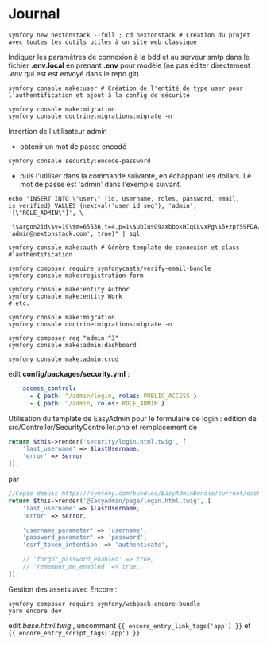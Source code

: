 # Journal

```
symfony new nextonstack --full ; cd nextonstack # Création du projet avec toutes les outils utiles à un site web classique
```

Indiquer les paramêtres de connexion à la bdd et au serveur smtp dans le fichier **.env.local** en prenant **.env** pour modèle (ne pas éditer directement _.env_ qui est est envoyé dans le repo git)

```
symfony console make:user # Création de l'entité de type user pour l'authentification et ajout à la config de sécurité

symfony console make:migration
symfony console doctrine:migrations:migrate -n
```

Insertion de l'utilisateur admin
- obtenir un mot de passe encodé 
```
symfony console security:encode-password
```
- puis l'utiliser dans la commande suivante, en échappant les dollars. Le mot de passe est 'admin' dans l'exemple suivant.

```
echo "INSERT INTO \"user\" (id, username, roles, password, email, is_verified) VALUES (nextval('user_id_seq'), 'admin', '[\"ROLE_ADMIN\"]', \
  '\$argon2id\$v=19\$m=65536,t=4,p=1\$ubIusG9axbbokHIqCLvxPg\$5+zpfS9PDA/TdlO0749ibpOq/UY6InSmpo93DLs3xcY', 'admin@nextonstack.com', true)" | sql
```


```
symfony console make:auth # Génère template de connexion et class d'authentification

symfony composer require symfonycasts/verify-email-bundle
symfony console make:registration-form

symfony console make:entity Author
symfony console make:entity Work
# etc.

symfony console make:migration
symfony console doctrine:migrations:migrate -n

symfony composer req "admin:^3"
symfony console make:admin:dashboard

symfony console make:admin:crud
```

edit **config/packages/security.yml** : 

```yaml
    access_control:
      - { path: ^/admin/login, roles: PUBLIC_ACCESS }
      - { path: ^/admin, roles: ROLE_ADMIN }` 
```

Utilisation du template de EasyAdmin pour le formulaire de login : edition de src/Controller/SecurityController.php et remplacement de 

```php
return $this->render('security/login.html.twig', [
    'last_username' => $lastUsername,
    'error' => $error
]);
```

par 

```php
//Copié depuis https://symfony.com/bundles/EasyAdminBundle/current/dashboards.html#login-form-template
return $this->render('@EasyAdmin/page/login.html.twig', [
    'last_username' => $lastUsername,
    'error' => $error,

    'username_parameter' => 'username',
    'password_parameter' => 'password',
    'csrf_token_intention' => 'authenticate',

    // 'forgot_password_enabled' => true,
    // 'remember_me_enabled' => true,
]);
```



Gestion des assets avec Encore : 
```
symfony composer require symfony/webpack-encore-bundle
yarn encore dev
```
edit _base.html.twig_ , uncomment `{{ encore_entry_link_tags('app') }}` et `{{ encore_entry_script_tags('app') }}`

